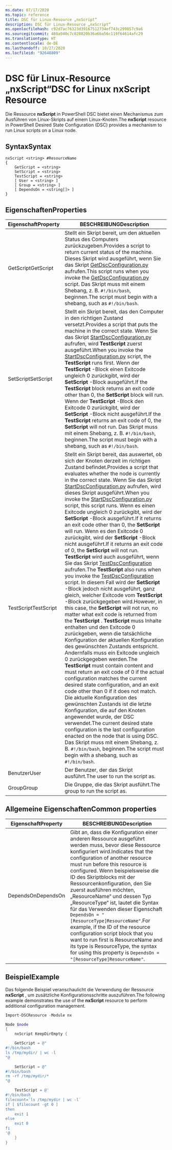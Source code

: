 ```yaml
---
ms.date: 07/17/2020
ms.topic: reference
title: DSC für Linux-Resource „nxScript“
description: DSC für Linux-Resource „nxScript“
ms.openlocfilehash: c92d7ac76323d39167512734ef743c299857c9a6
ms.sourcegitcommit: 488a940c7c828820b36a6ba56c119f64614afc29
ms.translationtype: HT
ms.contentlocale: de-DE
ms.lasthandoff: 10/27/2020
ms.locfileid: "92648809"
---
```

# <a name="dsc-for-linux-nxscript-resource"></a><span data-ttu-id="6d881-103">DSC für Linux-Resource „nxScript“</span><span class="sxs-lookup"><span data-stu-id="6d881-103">DSC for Linux nxScript Resource</span></span>

<span data-ttu-id="6d881-104">Die Ressource **nxScript** in PowerShell DSC bietet einen Mechanismus zum Ausführen von Linux-Skripts auf einem Linux-Knoten.</span><span class="sxs-lookup"><span data-stu-id="6d881-104">The **nxScript** resource in PowerShell Desired State Configuration (DSC) provides a mechanism to run Linux scripts on a Linux node.</span></span>

## <a name="syntax"></a><span data-ttu-id="6d881-105">Syntax</span><span class="sxs-lookup"><span data-stu-id="6d881-105">Syntax</span></span>

```Syntax
nxScript <string> #ResourceName
{
    GetScript = <string>
    SetScript = <string>
    TestScript = <string>
    [ User = <string> ]
    [ Group = <string> ]
    [ DependsOn = <string[]> ]
}
```

## <a name="properties"></a><span data-ttu-id="6d881-106">Eigenschaften</span><span class="sxs-lookup"><span data-stu-id="6d881-106">Properties</span></span>

|<span data-ttu-id="6d881-107">Eigenschaft</span><span class="sxs-lookup"><span data-stu-id="6d881-107">Property</span></span> |<span data-ttu-id="6d881-108">BESCHREIBUNG</span><span class="sxs-lookup"><span data-stu-id="6d881-108">Description</span></span> |
|---|---|
|<span data-ttu-id="6d881-109">GetScript</span><span class="sxs-lookup"><span data-stu-id="6d881-109">GetScript</span></span> |<span data-ttu-id="6d881-110">Stellt ein Skript bereit, um den aktuellen Status des Computers zurückzugeben.</span><span class="sxs-lookup"><span data-stu-id="6d881-110">Provides a script to return current status of the machine.</span></span> <span data-ttu-id="6d881-111">Dieses Skript wird ausgeführt, wenn Sie das Skript [GetDscConfiguration.py](https://github.com/Microsoft/PowerShell-DSC-for-Linux#performing-dsc-operations-from-the-linux-computer) aufrufen.</span><span class="sxs-lookup"><span data-stu-id="6d881-111">This script runs when you invoke the [GetDscConfiguration.py](https://github.com/Microsoft/PowerShell-DSC-for-Linux#performing-dsc-operations-from-the-linux-computer) script.</span></span> <span data-ttu-id="6d881-112">Das Skript muss mit einem Shebang, z. B. `#!/bin/bash`, beginnen.</span><span class="sxs-lookup"><span data-stu-id="6d881-112">The script must begin with a shebang, such as `#!/bin/bash`.</span></span> |
|<span data-ttu-id="6d881-113">SetScript</span><span class="sxs-lookup"><span data-stu-id="6d881-113">SetScript</span></span> |<span data-ttu-id="6d881-114">Stellt ein Skript bereit, das den Computer in den richtigen Zustand versetzt.</span><span class="sxs-lookup"><span data-stu-id="6d881-114">Provides a script that puts the machine in the correct state.</span></span> <span data-ttu-id="6d881-115">Wenn Sie das Skript [StartDscConfiguration.py](https://github.com/Microsoft/PowerShell-DSC-for-Linux#performing-dsc-operations-from-the-linux-computer) aufrufen, wird **TestScript** zuerst ausgeführt.</span><span class="sxs-lookup"><span data-stu-id="6d881-115">When you invoke the [StartDscConfiguration.py](https://github.com/Microsoft/PowerShell-DSC-for-Linux#performing-dsc-operations-from-the-linux-computer) script, the **TestScript** runs first.</span></span> <span data-ttu-id="6d881-116">Wenn der **TestScript** -Block einen Exitcode ungleich 0 zurückgibt, wird der **SetScript** -Block ausgeführt.</span><span class="sxs-lookup"><span data-stu-id="6d881-116">If the **TestScript** block returns an exit code other than 0, the **SetScript** block will run.</span></span> <span data-ttu-id="6d881-117">Wenn der **TestScript** -Block den Exitcode 0 zurückgibt, wird der **SetScript** -Block nicht ausgeführt.</span><span class="sxs-lookup"><span data-stu-id="6d881-117">If the **TestScript** returns an exit code of 0, the **SetScript** will not run.</span></span> <span data-ttu-id="6d881-118">Das Skript muss mit einem Shebang, z. B. `#!/bin/bash`, beginnen.</span><span class="sxs-lookup"><span data-stu-id="6d881-118">The script must begin with a shebang, such as `#!/bin/bash`.</span></span> |
|<span data-ttu-id="6d881-119">TestScript</span><span class="sxs-lookup"><span data-stu-id="6d881-119">TestScript</span></span> |<span data-ttu-id="6d881-120">Stellt ein Skript bereit, das auswertet, ob sich der Knoten derzeit im richtigen Zustand befindet.</span><span class="sxs-lookup"><span data-stu-id="6d881-120">Provides a script that evaluates whether the node is currently in the correct state.</span></span> <span data-ttu-id="6d881-121">Wenn Sie das Skript [StartDscConfiguration.py](https://github.com/Microsoft/PowerShell-DSC-for-Linux#performing-dsc-operations-from-the-linux-computer) aufrufen, wird dieses Skript ausgeführt.</span><span class="sxs-lookup"><span data-stu-id="6d881-121">When you invoke the [StartDscConfiguration.py](https://github.com/Microsoft/PowerShell-DSC-for-Linux#performing-dsc-operations-from-the-linux-computer) script, this script runs.</span></span> <span data-ttu-id="6d881-122">Wenn es einen Exitcode ungleich 0 zurückgibt, wird der **SetScript** -Block ausgeführt.</span><span class="sxs-lookup"><span data-stu-id="6d881-122">If it returns an exit code other than 0, the **SetScript** will run.</span></span> <span data-ttu-id="6d881-123">Wenn es den Exitcode 0 zurückgibt, wird der **SetScript** -Block nicht ausgeführt.</span><span class="sxs-lookup"><span data-stu-id="6d881-123">If it returns an exit code of 0, the **SetScript** will not run.</span></span> <span data-ttu-id="6d881-124">**TestScript** wird auch ausgeführt, wenn Sie das Skript [TestDscConfiguration](https://github.com/Microsoft/PowerShell-DSC-for-Linux#performing-dsc-operations-from-the-linux-computer) aufrufen.</span><span class="sxs-lookup"><span data-stu-id="6d881-124">The **TestScript** also runs when you invoke the [TestDscConfiguration](https://github.com/Microsoft/PowerShell-DSC-for-Linux#performing-dsc-operations-from-the-linux-computer) script.</span></span> <span data-ttu-id="6d881-125">In diesem Fall wird der **SetScript** -Block jedoch nicht ausgeführt, ganz gleich, welcher Exitcode vom **TestScript** -Block zurückgegeben wird.</span><span class="sxs-lookup"><span data-stu-id="6d881-125">However, in this case, the **SetScript** will not run, no matter what exit code is returned from the **TestScript** .</span></span> <span data-ttu-id="6d881-126">**TestScript** muss Inhalte enthalten und den Exitcode 0 zurückgeben, wenn die tatsächliche Konfiguration der aktuellen Konfiguration des gewünschten Zustands entspricht. Andernfalls muss ein Exitcode ungleich 0 zurückgegeben werden.</span><span class="sxs-lookup"><span data-stu-id="6d881-126">The **TestScript** must contain content and must return an exit code of 0 if the actual configuration matches the current desired state configuration, and an exit code other than 0 if it does not match.</span></span> <span data-ttu-id="6d881-127">Die aktuelle Konfiguration des gewünschten Zustands ist die letzte Konfiguration, die auf den Knoten angewendet wurde, der DSC verwendet.</span><span class="sxs-lookup"><span data-stu-id="6d881-127">The current desired state configuration is the last configuration enacted on the node that is using DSC.</span></span> <span data-ttu-id="6d881-128">Das Skript muss mit einem Shebang, z. B. `#!/bin/bash`, beginnen.</span><span class="sxs-lookup"><span data-stu-id="6d881-128">The script must begin with a shebang, such as `#!/bin/bash`.</span></span> |
|<span data-ttu-id="6d881-129">Benutzer</span><span class="sxs-lookup"><span data-stu-id="6d881-129">User</span></span> |<span data-ttu-id="6d881-130">Der Benutzer, der das Skript ausführt.</span><span class="sxs-lookup"><span data-stu-id="6d881-130">The user to run the script as.</span></span> |
|<span data-ttu-id="6d881-131">Group</span><span class="sxs-lookup"><span data-stu-id="6d881-131">Group</span></span> |<span data-ttu-id="6d881-132">Die Gruppe, die das Skript ausführt.</span><span class="sxs-lookup"><span data-stu-id="6d881-132">The group to run the script as.</span></span> |

## <a name="common-properties"></a><span data-ttu-id="6d881-133">Allgemeine Eigenschaften</span><span class="sxs-lookup"><span data-stu-id="6d881-133">Common properties</span></span>

|<span data-ttu-id="6d881-134">Eigenschaft</span><span class="sxs-lookup"><span data-stu-id="6d881-134">Property</span></span> |<span data-ttu-id="6d881-135">BESCHREIBUNG</span><span class="sxs-lookup"><span data-stu-id="6d881-135">Description</span></span> |
|---|---|
|<span data-ttu-id="6d881-136">DependsOn</span><span class="sxs-lookup"><span data-stu-id="6d881-136">DependsOn</span></span> |<span data-ttu-id="6d881-137">Gibt an, dass die Konfiguration einer anderen Ressource ausgeführt werden muss, bevor diese Ressource konfiguriert wird.</span><span class="sxs-lookup"><span data-stu-id="6d881-137">Indicates that the configuration of another resource must run before this resource is configured.</span></span> <span data-ttu-id="6d881-138">Wenn beispielsweise die ID des Skriptblocks mit der Ressourcenkonfiguration, den Sie zuerst ausführen möchten, „ResourceName“ und dessen Typ „ResourceType“ ist, lautet die Syntax für das Verwenden dieser Eigenschaft `DependsOn = "[ResourceType]ResourceName"`.</span><span class="sxs-lookup"><span data-stu-id="6d881-138">For example, if the ID of the resource configuration script block that you want to run first is ResourceName and its type is ResourceType, the syntax for using this property is `DependsOn = "[ResourceType]ResourceName"`.</span></span> |

## <a name="example"></a><span data-ttu-id="6d881-139">Beispiel</span><span class="sxs-lookup"><span data-stu-id="6d881-139">Example</span></span>

<span data-ttu-id="6d881-140">Das folgende Beispiel veranschaulicht die Verwendung der Ressource **nxScript** , um zusätzliche Konfigurationsschritte auszuführen.</span><span class="sxs-lookup"><span data-stu-id="6d881-140">The following example demonstrates the use of the **nxScript** resource to perform additional configuration management.</span></span>

```powershell
Import-DSCResource -Module nx

Node $node
{
    nxScript KeepDirEmpty {

    GetScript = @"
#!/bin/bash
ls /tmp/mydir/ | wc -l
"@

    SetScript = @"
#!/bin/bash
rm -rf /tmp/mydir/*
"@

    TestScript = @'
#!/bin/bash
filecount=`ls /tmp/mydir | wc -l`
if [ $filecount -gt 0 ]
then
    exit 1
else
    exit 0
fi
'@
    }
}
```

